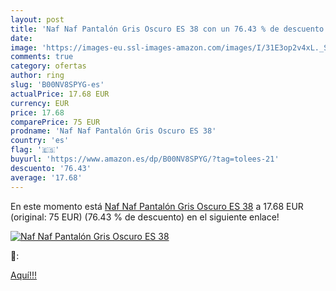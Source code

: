 ```yaml
---
layout: post
title: 'Naf Naf Pantalón Gris Oscuro ES 38 con un 76.43 % de descuento'
date: 
image: 'https://images-eu.ssl-images-amazon.com/images/I/31E3op2v4xL._SL200_.jpg'
comments: true
category: ofertas
author: ring
slug: 'B00NV8SPYG-es'
actualPrice: 17.68 EUR
currency: EUR
price: 17.68
comparePrice: 75 EUR
prodname: 'Naf Naf Pantalón Gris Oscuro ES 38'
country: 'es'
flag: '🇪🇸'
buyurl: 'https://www.amazon.es/dp/B00NV8SPYG/?tag=tolees-21'
descuento: '76.43'
average: '17.68'
---
```


En este momento está [Naf Naf Pantalón Gris Oscuro ES 38](https://www.amazon.es/dp/B00NV8SPYG/?tag=tolees-21) a 17.68 EUR (original: 75 EUR) (76.43 %  de descuento) en el siguiente enlace!

[![Naf Naf Pantalón Gris Oscuro ES 38](https://images-eu.ssl-images-amazon.com/images/I/31E3op2v4xL._SL200_.jpg)](https://www.amazon.es/dp/B00NV8SPYG/?tag=tolees-21)

🔎:


[Aquí!!!](https://www.amazon.es/dp/B00NV8SPYG/?tag=tolees-21)
